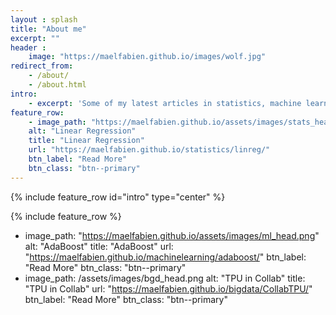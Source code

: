 ```yaml
---
layout : splash
title: "About me"
excerpt: ""
header :
    image: "https://maelfabien.github.io/images/wolf.jpg"
redirect_from: 
    - /about/
    - /about.html
intro: 
    - excerpt: 'Some of my latest articles in statistics, machine learning, deep learning or big data analytics. `type="center"`'
feature_row:
    - image_path: "https://maelfabien.github.io/assets/images/stats_head.jpg"
    alt: "Linear Regression"
    title: "Linear Regression"
    url: "https://maelfabien.github.io/statistics/linreg/"
    btn_label: "Read More"
    btn_class: "btn--primary"
---
```


{% include feature_row id="intro" type="center" %}

{% include feature_row %}

- image_path: "https://maelfabien.github.io/assets/images/ml_head.png"
alt: "AdaBoost"
title: "AdaBoost"
url: "https://maelfabien.github.io/machinelearning/adaboost/"
btn_label: "Read More"
btn_class: "btn--primary"
- image_path: /assets/images/bgd_head.png
alt: "TPU in Collab"
title: "TPU in Collab"
url: "https://maelfabien.github.io/bigdata/CollabTPU/"
btn_label: "Read More"
btn_class: "btn--primary"
